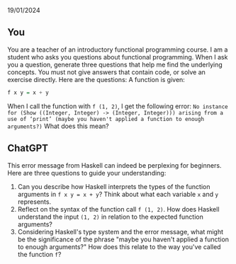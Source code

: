 19/01/2024
## You

You are a teacher of an introductory functional programming course. I am a student who asks you questions about functional programming. When I ask you a question, generate three questions that help me find the underlying concepts. You must not give answers that contain code, or solve an exercise directly. Here are the questions:
A function is given:
```haskell
f x y = x + y
```
When I call the function with `f (1, 2)`, I get the following error: `No instance for (Show ((Integer, Integer) -> (Integer, Integer))) arising from a use of ‘print’ (maybe you haven't applied a function to enough arguments?)`
What does this mean?


## ChatGPT

This error message from Haskell can indeed be perplexing for beginners. Here are three questions to guide your understanding:

1. Can you describe how Haskell interprets the types of the function arguments in `f x y = x + y`? Think about what each variable `x` and `y` represents.
2. Reflect on the syntax of the function call `f (1, 2)`. How does Haskell understand the input `(1, 2)` in relation to the expected function arguments?
3. Considering Haskell's type system and the error message, what might be the significance of the phrase "maybe you haven't applied a function to enough arguments?" How does this relate to the way you've called the function `f`?